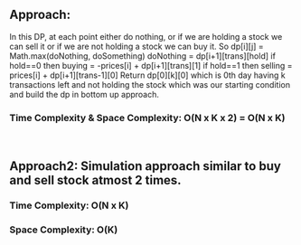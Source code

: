 ## Approach:
In this DP, at each point either do nothing, or if we are holding a stock we can sell it or if we are not holding a stock we can buy it.
So dp[i][j] = Math.max(doNothing, doSomething)
doNothing = dp[i+1][trans][hold]
if hold==0 then buying = -prices[i] + dp[i+1][trans][1]
if hold==1 then selling = prices[i] + dp[i+1][trans-1][0]
Return dp[0][k][0] which is 0th day having k transactions left and not holding the stock which was our starting condition and build the dp in bottom up approach.
​
### Time Complexity & Space Complexity: O(N x K x 2) = O(N x K)
​
## Approach2: Simulation approach similar to buy and sell stock atmost 2 times.
### Time Complexity: O(N x K)
### Space Complexity: O(K)